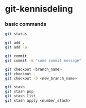 # git-kennisdeling

### basic commands

```bash
git status
```
```bash
git add .
git add -p
```
```bash
git commit
git commit -m "some commit message"
```

```bash
git checkout <branch_name>
git checkout -
git checkout -b <new_branch_name>
```

```bash
git stash
git stash pop
git stash list
git stash apply <number_stash>
```